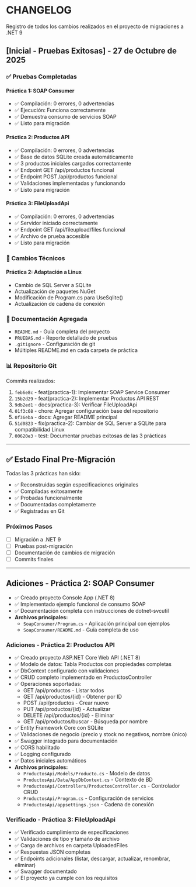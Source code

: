 # CHANGELOG

Registro de todos los cambios realizados en el proyecto de migraciones a .NET 9

## [Inicial - Pruebas Exitosas] - 27 de Octubre de 2025

### ✅ Pruebas Completadas

#### Práctica 1: SOAP Consumer
- ✅ Compilación: 0 errores, 0 advertencias
- ✅ Ejecución: Funciona correctamente
- ✅ Demuestra consumo de servicios SOAP
- ✅ Listo para migración

#### Práctica 2: Productos API
- ✅ Compilación: 0 errores, 0 advertencias
- ✅ Base de datos SQLite creada automáticamente
- ✅ 3 productos iniciales cargados correctamente
- ✅ Endpoint GET /api/productos funcional
- ✅ Endpoint POST /api/productos funcional
- ✅ Validaciones implementadas y funcionando
- ✅ Listo para migración

#### Práctica 3: FileUploadApi
- ✅ Compilación: 0 errores, 0 advertencias
- ✅ Servidor iniciado correctamente
- ✅ Endpoint GET /api/fileupload/files funcional
- ✅ Archivo de prueba accesible
- ✅ Listo para migración

### 🔧 Cambios Técnicos

#### Práctica 2: Adaptación a Linux
- Cambio de SQL Server a SQLite
- Actualización de paquetes NuGet
- Modificación de Program.cs para UseSqlite()
- Actualización de cadena de conexión

### 📝 Documentación Agregada

- `README.md` - Guía completa del proyecto
- `PRUEBAS.md` - Reporte detallado de pruebas
- `.gitignore` - Configuración de git
- Múltiples README.md en cada carpeta de práctica

### 📊 Repositorio Git

Commits realizados:
1. `feb6e8c` - feat(practica-1): Implementar SOAP Service Consumer
2. `15b2d29` - feat(practica-2): Implementar Productos API REST
3. `9db2ed1` - docs(practica-3): Verificar FileUploadApi
4. `01f3c68` - chore: Agregar configuración base del repositorio
5. `0f36eba` - docs: Agregar README principal
6. `51d0823` - fix(practica-2): Cambiar de SQL Server a SQLite para compatibilidad Linux
7. `00620e3` - test: Documentar pruebas exitosas de las 3 prácticas

---

## ✅ Estado Final Pre-Migración

Todas las 3 prácticas han sido:
- ✅ Reconstruidas según especificaciones originales
- ✅ Compiladas exitosamente
- ✅ Probadas funcionalmente
- ✅ Documentadas completamente
- ✅ Registradas en Git

### Próximos Pasos

- [ ] Migración a .NET 9
- [ ] Pruebas post-migración
- [ ] Documentación de cambios de migración
- [ ] Commits finales

---

## Adiciones - Práctica 2: SOAP Consumer

- ✅ Creado proyecto Console App (.NET 8)
- ✅ Implementado ejemplo funcional de consumo SOAP
- ✅ Documentación completa con instrucciones de dotnet-svcutil
- **Archivos principales:**
  - `SoapConsumer/Program.cs` - Aplicación principal con ejemplos
  - `SoapConsumer/README.md` - Guía completa de uso

### Adiciones - Práctica 2: Productos API

- ✅ Creado proyecto ASP.NET Core Web API (.NET 8)
- ✅ Modelo de datos: Tabla Productos con propiedades completas
- ✅ DbContext configurado con validaciones
- ✅ CRUD completo implementado en ProductosController
- ✅ Operaciones soportadas:
  - GET /api/productos - Listar todos
  - GET /api/productos/{id} - Obtener por ID
  - POST /api/productos - Crear nuevo
  - PUT /api/productos/{id} - Actualizar
  - DELETE /api/productos/{id} - Eliminar
  - GET /api/productos/buscar - Búsqueda por nombre
- ✅ Entity Framework Core con SQLite
- ✅ Validaciones de negocio (precio y stock no negativos, nombre único)
- ✅ Swagger integrado para documentación
- ✅ CORS habilitado
- ✅ Logging configurado
- ✅ Datos iniciales automáticos
- **Archivos principales:**
  - `ProductosApi/Models/Producto.cs` - Modelo de datos
  - `ProductosApi/Data/AppDbContext.cs` - Contexto de BD
  - `ProductosApi/Controllers/ProductosController.cs` - Controlador CRUD
  - `ProductosApi/Program.cs` - Configuración de servicios
  - `ProductosApi/appsettings.json` - Cadena de conexión

### Verificado - Práctica 3: FileUploadApi

- ✅ Verificado cumplimiento de especificaciones
- ✅ Validaciones de tipo y tamaño de archivo
- ✅ Carga de archivos en carpeta UploadedFiles
- ✅ Respuestas JSON completas
- ✅ Endpoints adicionales (listar, descargar, actualizar, renombrar, eliminar)
- ✅ Swagger documentado
- ✅ El proyecto ya cumple con los requisitos

